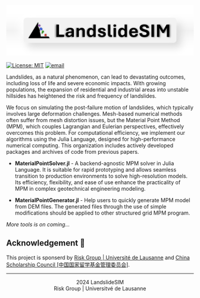 ![1](./assets/banner.png)

[![License: MIT](https://img.shields.io/badge/License-MIT-blue.svg)](https://opensource.org/licenses/MIT)
[![email](https://img.shields.io/badge/contact-zenan.huo@unil.ch-purple)](mailto:zenan.huo@unil.ch)

Landslides, as a natural phenomenon, can lead to devastating outcomes, including loss of life and severe economic impacts. With growing populations, the expansion of residential and industrial areas into unstable hillsides has heightened the risk and frequency of landslides. 

We focus on simulating the post-failure motion of landslides, which typically involves large deformation challenges. Mesh-based numerical methods often suffer from mesh distortion issues, but the Material Point Method (MPM), which couples Lagrangian and Eulerian perspectives, effectively overcomes this problem. For computational efficiency, we implement our algorithms using the Julia Language, designed for high-performance numerical computing. This organization includes actively developed packages and archives of code from previous papers.

- **MaterialPointSolver.jl** - A backend-agnostic MPM solver in Julia Language. It is suitable for rapid prototyping and allows seamless transition to production environments to solve high-resolution models. Its efficiency, flexibility, and ease of use enhance the practicality of MPM in complex geotechnical engineering modeling.

- **MaterialPointGenerator.jl** - Help users to quickly generate MPM model from DEM files. The generated files through the use of simple modifications should be applied to other structured grid MPM program.

*More tools is on coming...*

## Acknowledgement 👏

This project is sponserd by [Risk Group | Université de Lausanne](https://wp.unil.ch/risk/) and [China Scholarship Council [中国国家留学基金管理委员会]](https://www.csc.edu.cn/).

---

<div align=center>
2024 LandslideSIM <br>
Risk Group | Universitvé de Lausanne<br>
</div>
